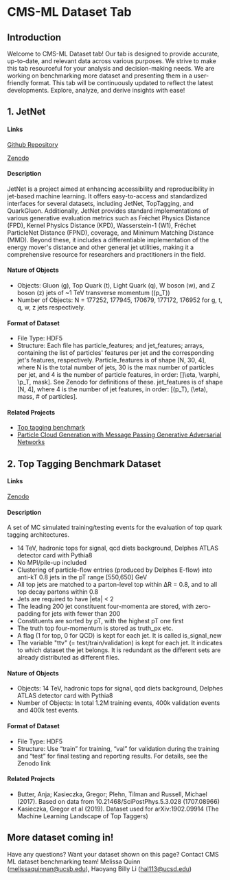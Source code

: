 # CMS-ML Dataset Tab
## Introduction
Welcome to CMS-ML Dataset tab! Our tab is designed to provide accurate,
 up-to-date, and relevant data across various purposes. We strive to make this tab
resourceful for your analysis and decision-making needs. We are working on benchmarking
more dataset and presenting them in a user-friendly format.
This tab will be continuously updated
     to reflect the latest developments. Explore, analyze, and derive insights
       with ease!


## 1. JetNet

#### Links
[Github Repository](https://github.com/jet-net/JetNet)

[Zenodo](https://zenodo.org/records/6975118)

#### Description
 JetNet is a project aimed at enhancing accessibility and
  reproducibility in jet-based machine learning. It offers easy-to-access
   and standardized interfaces for several datasets, including JetNet,
   TopTagging, and QuarkGluon. Additionally, JetNet provides standard
    implementations of various generative evaluation metrics such as Fréchet
     Physics Distance (FPD), Kernel Physics Distance (KPD), Wasserstein-1 (W1),
      Fréchet ParticleNet Distance (FPND), coverage, and Minimum Matching Distance (MMD).
      Beyond these, it includes a differentiable implementation of the energy mover's distance and other general jet utilities, making it a comprehensive resource for researchers and practitioners in the field.

#### Nature of Objects
- Objects: Gluon (g), Top Quark (t), Light Quark (q), W boson (w), and Z boson (z) jets of ~1 TeV transverse momentum (\(p_T\))
- Number of Objects: N = 177252, 177945, 170679, 177172, 176952 for g, t, q, w, z jets respectively.


#### Format of Dataset
 - File Type: HDF5
 - Structure: Each file has particle_features; and jet_features; arrays, containing the list of particles' features per jet and the corresponding jet's features, respectively. Particle_features is of shape [N, 30, 4], where N is the total number of jets,
30 is the max number of particles per jet, and
4 is the number of particle features, in order: []\eta, \varphi, \p_T, mask]. See Zenodo for definitions of these.
jet_features is of shape [N, 4], where
4 is the number of jet features, in order: [\(p_T\), \(\eta\), mass, # of particles].

#### Related Projects
 - [Top tagging benchmark](https://arxiv.org/abs/1707.08966)
 - [Particle Cloud Generation with Message Passing Generative Adversarial Networks](https://arxiv.org/abs/2106.11535)


## 2. Top Tagging Benchmark Dataset

#### Links

[Zenodo](https://zenodo.org/records/2603256)

#### Description
A set of MC simulated training/testing events for the evaluation of top quark tagging architectures.
- 14 TeV, hadronic tops for signal, qcd diets background, Delphes ATLAS detector card with Pythia8
- No MPI/pile-up included
- Clustering of  particle-flow entries (produced by Delphes E-flow) into anti-kT 0.8 jets in the pT range [550,650] GeV
- All top jets are matched to a parton-level top within ∆R = 0.8, and to all top decay partons within 0.8
- Jets are required to have |eta| < 2
- The leading 200 jet constituent four-momenta are stored, with zero-padding for jets with fewer than 200
- Constituents are sorted by pT, with the highest pT one first
- The truth top four-momentum is stored as truth_px etc.
- A flag (1 for top, 0 for QCD) is kept for each jet. It is called is_signal_new
- The variable "ttv" (= test/train/validation) is kept for each jet. It indicates to which dataset the jet belongs. It is redundant as the different sets are already distributed as different files.

#### Nature of Objects
- Objects: 14 TeV, hadronic tops for signal, qcd diets background, Delphes ATLAS detector card with Pythia8
- Number of Objects: In total 1.2M training events, 400k validation events and 400k test events.

#### Format of Dataset
- File Type: HDF5
- Structure: Use “train” for training, “val” for validation during the training and “test” for final testing and reporting results. For details, see the Zenodo link

#### Related Projects
- Butter, Anja; Kasieczka, Gregor; Plehn, Tilman and Russell, Michael (2017). Based on data from 10.21468/SciPostPhys.5.3.028 (1707.08966)
- Kasieczka, Gregor et al (2019). Dataset used for arXiv:1902.09914 (The Machine Learning Landscape of Top Taggers)

## More dataset coming in!
Have any questions? Want your dataset shown on this page? Contact CMS ML dataset benchmarking team!
Melissa Quinn (melissaquinnan@ucsb.edu), Haoyang Billy Li (hal113@ucsd.edu)



<!--
Template

## JetNet

#### Links
[Github Repository]()

[Zenodo]()

#### Description

#### Nature of Objects
- Objects:
- Number of Objects

#### Format of Dataset
- File Type:
- Structure:

#### Related Projects
- []()

-->
